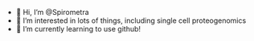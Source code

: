 - 👋 Hi, I’m @Spirometra
- 👀 I’m interested in lots of things, including single cell proteogenomics
- 🌱 I’m currently learning to use github!

<!---
Spirometra/Spirometra is a ✨ special ✨ repository because its `README.md` (this file) appears on your GitHub profile.
You can click the Preview link to take a look at your changes.
--->
